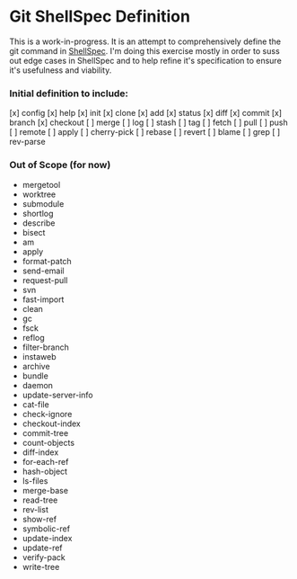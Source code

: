 # Git ShellSpec Definition

This is a work-in-progress. It is an attempt to comprehensively define the git command in [ShellSpec](https://github.com/machellerogden/shellspec). I'm doing this exercise mostly in order to suss out edge cases in ShellSpec and to help refine it's specification to ensure it's usefulness and viability.

### Initial definition to include:

[x] config
[x] help
[x] init
[x] clone
[x] add
[x] status
[x] diff
[x] commit
[x] branch
[x] checkout
[ ] merge
[ ] log
[ ] stash
[ ] tag
[ ] fetch
[ ] pull
[ ] push
[ ] remote
[ ] apply
[ ] cherry-pick
[ ] rebase
[ ] revert
[ ] blame
[ ] grep
[ ] rev-parse

### Out of Scope (for now)

* mergetool
* worktree
* submodule
* shortlog
* describe
* bisect
* am
* apply
* format-patch
* send-email
* request-pull
* svn
* fast-import
* clean
* gc
* fsck
* reflog
* filter-branch
* instaweb
* archive
* bundle
* daemon
* update-server-info
* cat-file
* check-ignore
* checkout-index
* commit-tree
* count-objects
* diff-index
* for-each-ref
* hash-object
* ls-files
* merge-base
* read-tree
* rev-list
* show-ref
* symbolic-ref
* update-index
* update-ref
* verify-pack
* write-tree
